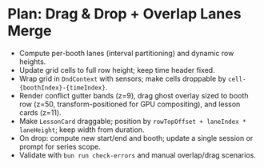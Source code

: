 # Plan: Drag & Drop + Overlap Lanes Merge

- Compute per-booth lanes (interval partitioning) and dynamic row heights.
- Update grid cells to full row height; keep time header fixed.
- Wrap grid in `DndContext` with sensors; make cells droppable by `cell-{boothIndex}-{timeIndex}`.
- Render conflict gutter bands (z=9), drag ghost overlay sized to booth row (z=50, transform-positioned for GPU compositing), and lesson cards (z=11).
- Make `LessonCard` draggable; position by `rowTopOffset + laneIndex * laneHeight`; keep width from duration.
- On drop: compute new start/end and booth; update a single session or prompt for series scope.
- Validate with `bun run check-errors` and manual overlap/drag scenarios.

